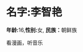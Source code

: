 <html>
	<head>
	</head>
	<body>
		<h1><strong>名字:</strong>李智艳</h1>
		<p><strong> 年龄:</strong>16,<strong>性别:</strong>女,
		<strong>民族：</strong>朝鲜族</p>
		<p>看漫画，听音乐</p>
	</body>
</html>
